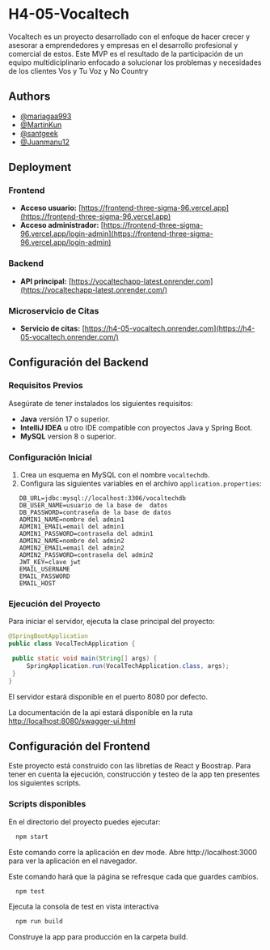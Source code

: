 # H4-05-Vocaltech

Vocaltech es un proyecto desarrollado con el enfoque de hacer crecer y asesorar a emprendedores y empresas en el desarrollo profesional y comercial de estos. Este MVP es el resultado de la participación de un equipo multidiciplinario enfocado a solucionar los problemas y necesidades de los clientes Vos y Tu Voz y No Country

## Authors

- [@mariagaa993](https://github.com/mariagaa993)
- [@MartinKun](https://github.com/MartinKun)
- [@santgeek](https://github.com/santgeek)
- [@Juanmanu12](https://github.com/Juanmanu12)

## Deployment  

### Frontend  
- **Acceso usuario:** [https://frontend-three-sigma-96.vercel.app](https://frontend-three-sigma-96.vercel.app)  
- **Acceso administrador:** [https://frontend-three-sigma-96.vercel.app/login-admin](https://frontend-three-sigma-96.vercel.app/login-admin)  

### Backend  
- **API principal:** [https://vocaltechapp-latest.onrender.com](https://vocaltechapp-latest.onrender.com/)  

### Microservicio de Citas  
- **Servicio de citas:** [https://h4-05-vocaltech.onrender.com](https://h4-05-vocaltech.onrender.com/)  

## Configuración del Backend

### Requisitos Previos

Asegúrate de tener instalados los siguientes requisitos:

- **Java** versión 17 o superior.
- **IntelliJ IDEA** u otro IDE compatible con proyectos Java y Spring Boot.
- **MySQL** version 8 o superior.

### Configuración Inicial

1. Crea un esquema en MySQL con el nombre `vocaltechdb`.
2. Configura las siguientes variables en el archivo `application.properties`:

```properties
   DB_URL=jdbc:mysql://localhost:3306/vocaltechdb
   DB_USER_NAME=usuario de la base de  datos
   DB_PASSWORD=contraseña de la base de datos
   ADMIN1_NAME=nombre del admin1
   ADMIN1_EMAIL=email del admin1
   ADMIN1_PASSWORD=contraseña del admin1
   ADMIN2_NAME=nombre del admin2
   ADMIN2_EMAIL=email del admin2
   ADMIN2_PASSWORD=contraseña del admin2
   JWT_KEY=clave jwt
   EMAIL_USERNAME
   EMAIL_PASSWORD
   EMAIL_HOST
```

### Ejecución del Proyecto

Para iniciar el servidor, ejecuta la clase principal del proyecto:

```java
@SpringBootApplication
public class VocalTechApplication {

 public static void main(String[] args) {
     SpringApplication.run(VocalTechApplication.class, args);
 }
}
```
El servidor estará disponible en el puerto 8080 por defecto.

La documentación de la api estará disponible en la ruta [http://localhost:8080/swagger-ui.html](URL)

## Configuración del Frontend

Este proyecto está construido con las libretías de React y Boostrap. Para tener en cuenta la ejecución, construcción y testeo de la app ten presentes los siguientes scripts.

### Scripts disponibles

En el directorio del proyecto puedes ejecutar:

```bash
  npm start
```

Este comando corre la aplicación en dev mode.
Abre  http://localhost:3000 para ver la aplicación en el navegador.

Este comando hará que la página se refresque cada que guardes cambios.

```bash
  npm test
```

Ejecuta la consola de test en vista interactiva

```bash
  npm run build
```

Construye la app para producción en la carpeta build. 


